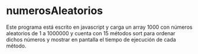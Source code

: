 # numerosAleatorios
Este programa está escrito en javascript y carga un array 1000 con números aleatorios de 1 a 1000000 y cuenta con 15 métodos sort para ordenar dichos números y mostrar en pantalla el tiempo de ejecución de cada método.
